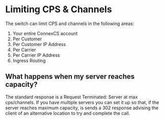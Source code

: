 # Limiting CPS & Channels

The switch can limit CPS and channels in the following areas:

 1. Your entire ConnexCS account
 2. Per Customer
 3. Per Customer IP Address
 4. Per Carrier
 5. Per Carrier IP Address
 6. Ingress Routing

 
## What happens when my server reaches capacity?

The standard response is a Request Terminated: Server at max cps/channels. If you have multiple servers you can set it up so that,
if the server reaches maximum capacity, is sends a 302 response advising the client of an alternative location to try and complete the call.
